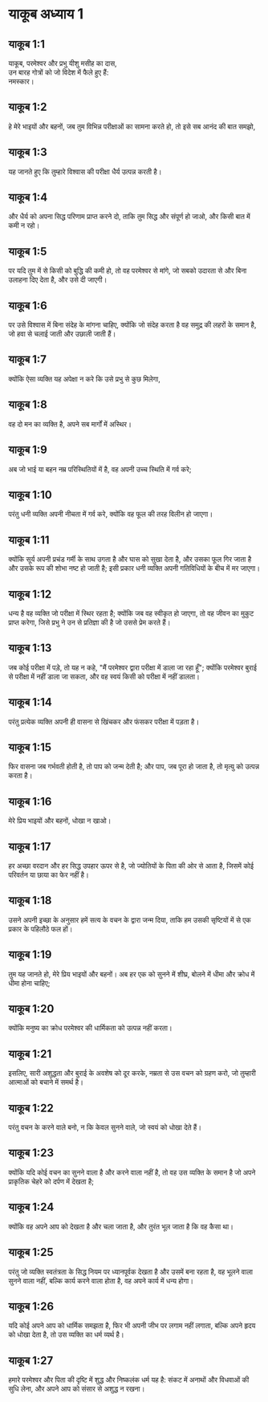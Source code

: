 # याकूब अध्याय 1

## याकूब 1:1

याकूब, परमेश्वर और प्रभु यीशु मसीह का दास,  
उन बारह गोत्रों को जो विदेश में फैले हुए हैं:  
नमस्कार।

## याकूब 1:2

हे मेरे भाइयों और बहनों, जब तुम विभिन्न परीक्षाओं का सामना करते हो, तो इसे सब आनंद की बात समझो,

## याकूब 1:3

यह जानते हुए कि तुम्हारे विश्वास की परीक्षा धैर्य उत्पन्न करती है।

## याकूब 1:4

और धैर्य को अपना सिद्ध परिणाम प्राप्त करने दो, ताकि तुम सिद्ध और संपूर्ण हो जाओ, और किसी बात में कमी न रहो।

## याकूब 1:5

पर यदि तुम में से किसी को बुद्धि की कमी हो, तो वह परमेश्वर से मांगे, जो सबको उदारता से और बिना उलाहना दिए देता है, और उसे दी जाएगी।

## याकूब 1:6

पर उसे विश्वास में बिना संदेह के मांगना चाहिए, क्योंकि जो संदेह करता है वह समुद्र की लहरों के समान है, जो हवा से चलाई जाती और उछाली जाती हैं।

## याकूब 1:7

क्योंकि ऐसा व्यक्ति यह अपेक्षा न करे कि उसे प्रभु से कुछ मिलेगा,

## याकूब 1:8

वह दो मन का व्यक्ति है, अपने सब मार्गों में अस्थिर।

## याकूब 1:9

अब जो भाई या बहन नम्र परिस्थितियों में है, वह अपनी उच्च स्थिति में गर्व करे;

## याकूब 1:10

परंतु धनी व्यक्ति अपनी नीचता में गर्व करे, क्योंकि वह फूल की तरह विलीन हो जाएगा।

## याकूब 1:11

क्योंकि सूर्य अपनी प्रचंड गर्मी के साथ उगता है और घास को सुखा देता है, और उसका फूल गिर जाता है और उसके रूप की शोभा नष्ट हो जाती है; इसी प्रकार धनी व्यक्ति अपनी गतिविधियों के बीच में मर जाएगा।

## याकूब 1:12

धन्य है वह व्यक्ति जो परीक्षा में स्थिर रहता है; क्योंकि जब वह स्वीकृत हो जाएगा, तो वह जीवन का मुकुट प्राप्त करेगा, जिसे प्रभु ने उन से प्रतिज्ञा की है जो उससे प्रेम करते हैं।

## याकूब 1:13

जब कोई परीक्षा में पड़े, तो यह न कहे, "मैं परमेश्वर द्वारा परीक्षा में डाला जा रहा हूँ"; क्योंकि परमेश्वर बुराई से परीक्षा में नहीं डाला जा सकता, और वह स्वयं किसी को परीक्षा में नहीं डालता।

## याकूब 1:14

परंतु प्रत्येक व्यक्ति अपनी ही वासना से खिंचकर और फंसकर परीक्षा में पड़ता है।

## याकूब 1:15

फिर वासना जब गर्भवती होती है, तो पाप को जन्म देती है; और पाप, जब पूरा हो जाता है, तो मृत्यु को उत्पन्न करता है।

## याकूब 1:16

मेरे प्रिय भाइयों और बहनों, धोखा न खाओ।

## याकूब 1:17

हर अच्छा वरदान और हर सिद्ध उपहार ऊपर से है, जो ज्योतियों के पिता की ओर से आता है, जिसमें कोई परिवर्तन या छाया का फेर नहीं है।

## याकूब 1:18

उसने अपनी इच्छा के अनुसार हमें सत्य के वचन के द्वारा जन्म दिया, ताकि हम उसकी सृष्टियों में से एक प्रकार के पहिलौठे फल हों।

## याकूब 1:19

तुम यह जानते हो, मेरे प्रिय भाइयों और बहनों। अब हर एक को सुनने में शीघ्र, बोलने में धीमा और क्रोध में धीमा होना चाहिए;

## याकूब 1:20

क्योंकि मनुष्य का क्रोध परमेश्वर की धार्मिकता को उत्पन्न नहीं करता।

## याकूब 1:21

इसलिए, सारी अशुद्धता और बुराई के अवशेष को दूर करके, नम्रता से उस वचन को ग्रहण करो, जो तुम्हारी आत्माओं को बचाने में समर्थ है।

## याकूब 1:22

परंतु वचन के करने वाले बनो, न कि केवल सुनने वाले, जो स्वयं को धोखा देते हैं।

## याकूब 1:23

क्योंकि यदि कोई वचन का सुनने वाला है और करने वाला नहीं है, तो वह उस व्यक्ति के समान है जो अपने प्राकृतिक चेहरे को दर्पण में देखता है;

## याकूब 1:24

क्योंकि वह अपने आप को देखता है और चला जाता है, और तुरंत भूल जाता है कि वह कैसा था।

## याकूब 1:25

परंतु जो व्यक्ति स्वतंत्रता के सिद्ध नियम पर ध्यानपूर्वक देखता है और उसमें बना रहता है, वह भूलने वाला सुनने वाला नहीं, बल्कि कार्य करने वाला होता है, वह अपने कार्य में धन्य होगा।

## याकूब 1:26

यदि कोई अपने आप को धार्मिक समझता है, फिर भी अपनी जीभ पर लगाम नहीं लगाता, बल्कि अपने हृदय को धोखा देता है, तो उस व्यक्ति का धर्म व्यर्थ है।

## याकूब 1:27

हमारे परमेश्वर और पिता की दृष्टि में शुद्ध और निष्कलंक धर्म यह है: संकट में अनाथों और विधवाओं की सुधि लेना, और अपने आप को संसार से अशुद्ध न रखना।
